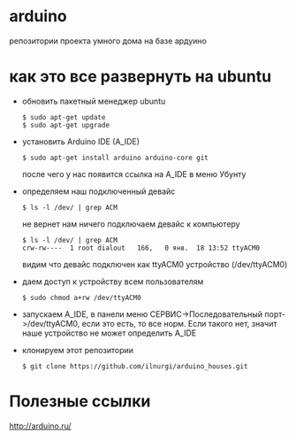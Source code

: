 # arduino

репозитории проекта умного дома на базе ардуино

# как это все развернуть на ubuntu

* обновить пакетный менеджер ubuntu

  ```
  $ sudo apt-get update
  $ sudo apt-get upgrade
  ```
  
* установить Arduino IDE (A_IDE)

  ```
  $ sudo apt-get install arduino arduino-core git
  ```
  
  после чего у нас появится ссылка на A_IDE в меню Убунту
  
* определяем наш подключенный девайс

  ```
  $ ls -l /dev/ | grep ACM
  ```
  
  не вернет нам ничего
  подключаем девайс к компьютеру

  ```
  $ ls -l /dev/ | grep ACM
  crw-rw----  1 root dialout   166,   0 янв.  18 13:52 ttyACM0
  ```
  
  видим что девайс подключен как ttyACM0 устройство (/dev/ttyACM0)
  
* даем доступ к устройству всем пользователям

  ```
  $ sudo chmod a+rw /dev/ttyACM0
  ```
  
* запускаем A_IDE, в панели меню СЕРВИС->Последовательный порт->/dev/ttyACM0, если это есть, то все норм. 
  Если такого нет, значит наше устройство не может определить A_IDE

* клонируем этот репозитории

  ```
  $ git clone https://github.com/ilnurgi/arduino_houses.git
  ```

  
# Полезные ссылки

http://arduino.ru/
  
  
